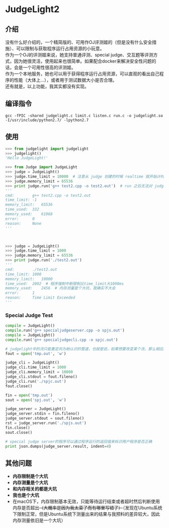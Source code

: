 # JudgeLight2

## 介绍
没有什么好介绍的，一个精简版的、可用作OJ评测姬的（但是没有什么安全措施）、可以限制与获取程序运行占用资源的小玩意。  
作为一个OJ的评测姬来说，她支持普通评测、special judge、交互题等评测方式，因为她很灵活，使用起来也很简单。如果配合docker来解决安全性问题的话，会是一个可用性很高的评测姬。  
作为一个本地服务，她也可以用于获得程序运行占用资源，可以直观的看出自己程序的性能（大体上...），或者用于测试数据大小是否合理。  
还有就是，以上功能，我其实都没有实现。

## 编译指令
```shell
gcc -fPIC -shared judgelight.c limit.c listen.c run.c -o judgelight.so -I/usr/include/python2.7/ -lpython2.7
```

## 使用
```python
>>> from judgelight import judgelight
>>> judgelight()
'Hello JudgeLight!'

>>> from Judge import JudgeLight
>>> judge = JudgeLight()
>>> judge.time_limit = 10000  # 注意从 judge 创建的时候 realtime 就开始计时，因此如果要限制time的话，应尽量避免在控制台中限制
>>> judge.memory_limit = 65536
>>> print judge.run('g++ test2.cpp -o test2.out')  # run 之后无法对 judge 再做操作
'''
cmd:		g++ test2.cpp -o test2.out
time_limit:	-1
memory_limit:	65536
time_used:	332
memory_used:	61968
error:		0
reason:		None
'''



>>> judge = JudgeLight()
>>> judge.time_limit = 1000
>>> judge.memory_limit = 65536
>>> print judge.run('./test2.out')
'''
cmd:		./test2.out
time_limit:	1000
memory_limit:	10000
time_used:	2002  # 程序强制中断限制比time_limit大1000ms
memory_used:	2456  # 内存测量是个大坑，我确实不大会
error:		1
reason:		Time Limit Exceeded
'''
```

### Special Judge Test
```python
compile = JudgeLight()
compile.run('g++ specialjudgeserver.cpp -o spjs.out')
compile = JudgeLight()
compile.run('g++ specialjudgecli.cpp -o spjc.out')

# judgelight中的流只能重定向为她认识的管道，也就是说，如果想要改变某个流，那么相应的管道必须在JudgeLight类初始化之前被创建
fout = open('tmp.out', 'w')

judge_cli = JudgeLight()
judge_cli.time_limit = 1000
judge_cli.memory_limit = 10000
judge_cli.stdout = fout.fileno()
judge_cli.run('./spjc.out')
fout.close()

fin = open('tmp.out')
sout = open('spj.out', 'w')

judge_server = JudgeLight()
judge_server.stdin = fin.fileno()
judge_server.stdout = sout.fileno()
rst = judge_server.run('./spjs.out')
fin.close()
sout.close()

# special judge server的程序可以通过程序运行的返回值来标识用户程序是否正确
print json.dumps(judge_server.result, indent=4)
```

## 其他问题

- **内存限制是个大坑**
- **内存测量是个大坑**
- **和内存相关的都是大坑**
- **我也是个大坑**
- 在macOS下，内存限制基本无效，只能等待运行结束或者超时然后判断使用内存是否超出<del>（大概率是因为我太菜了而有哪里写错了）</del>（发现在Ubuntu系统下限制正常，但是Ubuntu系统下测量出来的结果与我预料的差异较大，因此内存测量依旧是一个大坑）